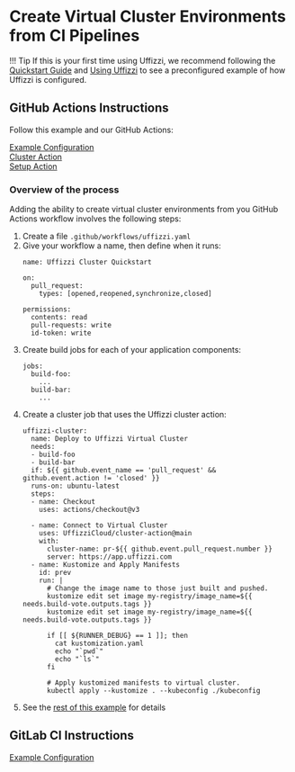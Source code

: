# Create Virtual Cluster Environments from CI Pipelines

!!! Tip
    If this is your first time using Uffizzi, we recommend following the [Quickstart Guide](quickstart.md) and [Using Uffizzi](using-uffizzi.md) to see a preconfigured example of how Uffizzi is configured.

## GitHub Actions Instructions

Follow this example and our GitHub Actions:

[Example Configuration](https://github.com/UffizziCloud/quickstart-k8s)  
[Cluster Action](https://github.com/UffizziCloud/cluster-action)  
[Setup Action](https://github.com/UffizziCloud/setup-action)  

### Overview of the process
Adding the ability to create virtual cluster environments from you GitHub Actions workflow involves the following steps:

1. Create a file `.github/workflows/uffizzi.yaml`
2. Give your workflow a name, then define when it runs:
   ```
   name: Uffizzi Cluster Quickstart

   on:
     pull_request:
       types: [opened,reopened,synchronize,closed]

   permissions:
     contents: read
     pull-requests: write
     id-token: write
   ```
3. Create build jobs for each of your application components:
   ```
   jobs:
     build-foo:
       ...
     build-bar:
       ...
   ```
4. Create a cluster job that uses the Uffizzi cluster action:
   ```
   uffizzi-cluster:
     name: Deploy to Uffizzi Virtual Cluster
     needs:
     - build-foo
     - build-bar
     if: ${{ github.event_name == 'pull_request' && github.event.action != 'closed' }}
     runs-on: ubuntu-latest
     steps:
     - name: Checkout
       uses: actions/checkout@v3

     - name: Connect to Virtual Cluster
       uses: UffizziCloud/cluster-action@main
       with:
         cluster-name: pr-${{ github.event.pull_request.number }}
         server: https://app.uffizzi.com
     - name: Kustomize and Apply Manifests
       id: prev
       run: |
         # Change the image name to those just built and pushed.
         kustomize edit set image my-registry/image_name=${{ needs.build-vote.outputs.tags }}
         kustomize edit set image my-registry/image_name=${{ needs.build-vote.outputs.tags }}

         if [[ ${RUNNER_DEBUG} == 1 ]]; then
           cat kustomization.yaml
           echo "`pwd`"
           echo "`ls`"
         fi

         # Apply kustomized manifests to virtual cluster.
         kubectl apply --kustomize . --kubeconfig ./kubeconfig
   ```
5. See the [rest of this example](https://github.com/UffizziCloud/quickstart-k8s/blob/def540ce9b404851436e10529957162fbcc400fc/.github/workflows/uffizzi.yml#L143-L229) for details 

## GitLab CI Instructions

[Example Configuration](https://gitlab.com/uffizzi/quickstart-k8s/-/blob/main/.github/workflows/uffizzi.yml)
